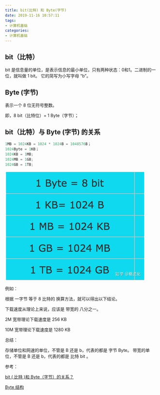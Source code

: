 ```yaml
---
title: bit(比特) 和 Byte(字节)
date: 2019-11-16 10:57:11
tags:
- 计算机基础
categories: 
- 计算机基础
---
```

## bit（比特）

bit 是信息量的单位，是表示信息的最小单位，只有两种状态：0和1。二进制的一位，就叫做 1 bit。
它的简写为小写字母 “b”。

## Byte (字节)

表示一个 8 位无符号整数。

即，8 bit（比特位）= 1 Byte（字节）；

## bit（比特）与 Byte (字节) 的关系

```cs
1MB = 1024KB = 1024 * 1024B = 1048576B；
1024Byte = 1KB；
1024KB = 1MB;
1024MB = 1GB;
1024GB = 1TB;
```

![QQ截图20191116112021.png](/img/QQ截图20191116112021.png)

例如：

根据 一字节 等于 8 比特的 换算方法，就可以得出以下结论。

下载速度从理论上来说，应该是 带宽的 八分之一。

2M 宽带理论下载速度是 256 KB

10M 宽带理论下载速度是 1280 KB

总结：

存储单位和网速的单位，不管是 B 还是 b，代表的都是 字节 Byte。
带宽的单位，不管是 B 还是 b，代表的都是 比特 bit 。

参考：

[bit ( 比特 )和 Byte（字节）的关系？](https://zhuanlan.zhihu.com/p/46040087)

[Byte 结构](https://docs.microsoft.com/zh-cn/dotnet/api/system.byte?view=netframework-4.8)